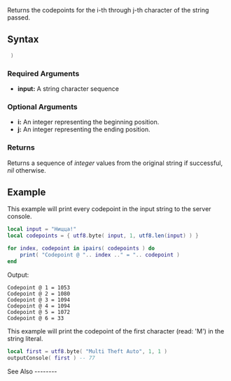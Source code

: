 Returns the codepoints for the i-th through j-th character of the string passed.

Syntax
------

``` lua
 )
```

### Required Arguments

-   **input:** A string character sequence

### Optional Arguments

-   **i:** An integer representing the beginning position.
-   **j:** An integer representing the ending position.

### Returns

Returns a sequence of *integer* values from the original string if successful, *nil* otherwise.

Example
-------

<section name="Server" class="server" show="true">
This example will print every codepoint in the input string to the server console.

``` lua
local input = "Ницца!"
local codepoints = { utf8.byte( input, 1, utf8.len(input) ) }

for index, codepoint in ipairs( codepoints ) do
    print( "Codepoint @ ".. index .." = ".. codepoint )
end
```

Output:

    Codepoint @ 1 = 1053
    Codepoint @ 2 = 1080
    Codepoint @ 3 = 1094
    Codepoint @ 4 = 1094
    Codepoint @ 5 = 1072
    Codepoint @ 6 = 33

</section>
<section name="Client" class="client" show="true">
This example will print the codepoint of the first character (read: 'M') in the string literal.

``` lua
local first = utf8.byte( "Multi Theft Auto", 1, 1 )
outputConsole( first ) -- 77
```

</section>
See Also
--------
